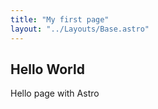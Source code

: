 ```yaml
---
title: "My first page"
layout: "../Layouts/Base.astro"
---
```


## Hello World

Hello page with Astro